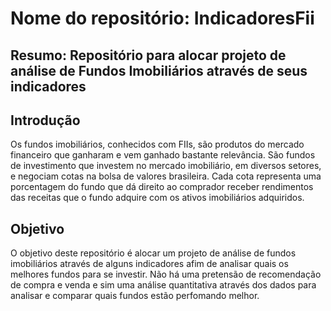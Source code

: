 # Nome do repositório: IndicadoresFii
## Resumo: Repositório para alocar projeto de análise de Fundos Imobiliários através de seus indicadores

## Introdução
Os fundos imobiliários, conhecidos com FIIs, são produtos do mercado financeiro que ganharam e vem ganhado bastante relevância. São fundos de investimento que investem no mercado imobiliário, em diversos setores, e negociam cotas na bolsa de valores brasileira. Cada cota representa uma porcentagem do fundo que dá direito ao comprador receber rendimentos das receitas que o fundo adquire com os ativos imobiliários adquiridos.

## Objetivo

O objetivo deste repositório é alocar um projeto de análise de fundos imobiliários através de alguns indicadores afim de analisar quais os melhores fundos para se investir. Não há uma pretensão de recomendação de compra e venda e sim uma análise quantitativa  através dos dados para analisar e comparar quais fundos estão perfomando melhor.
